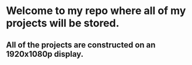 # Welcome to my repo where all of my projects will be stored. 

## All of the projects are constructed on an 1920x1080p display.